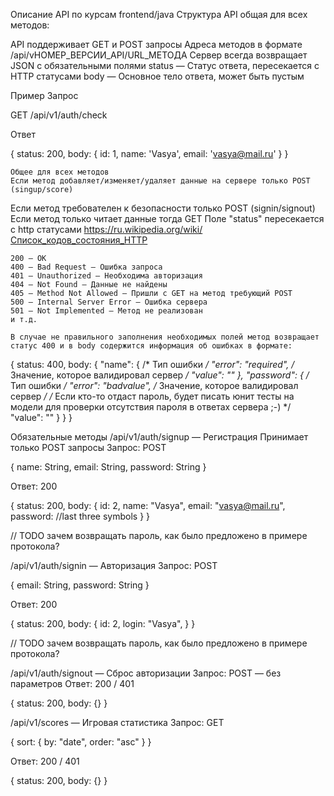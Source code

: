 Описание API по курсам frontend/java
Структура API общая для всех методов:

API поддерживает GET и POST запросы
Адреса методов в формате /api/vНОМЕР_ВЕРСИИ_API/URL_МЕТОДА
Сервер всегда возвращает JSON с обязательными полями
status — Статус ответа, пересекается с HTTP статусами
body — Основное тело ответа, может быть пустым

Пример
Запрос

GET /api/v1/auth/check

Ответ

{
status: 200,
body: {
    id: 1,
    name: 'Vasya',
    email: 'vasya@mail.ru'
    }
}

    Общее для всех методов
    Если метод добавляет/изменяет/удаляет данные на сервере только POST (singup/score)
Если метод требователен к безопасности только POST (signin/signout)
    Если метод только читает данные тогда GET
    Поле "status" пересекается с http статусами https://ru.wikipedia.org/wiki/Список_кодов_состояния_HTTP

    200 — OK
    400 — Bad Request — Ошибка запроса
    401 — Unauthorized — Необходима авторизация
    404 — Not Found — Данные не найдены
    405 — Method Not Allowed — Пришли с GET на метод требующий POST
    500 — Internal Server Error — Ошибка сервера
    501 — Not Implemented — Метод не реализован
    и т.д.

    В случае не правильного заполнения необходимых полей метод возвращает статус 400 и в body содержится информация об ошибках в формате:

{
status: 400, 
body: { 
    "name": {
        /* Тип ошибки */
        "error": "required",
        /* Значение, которое валидировал сервер */
        "value": ""
    },
    "password": {
        /* Тип ошибки */
        "error": "badvalue",
        /* Значение, которое валидировал сервер */
        /* Если кто-то отдаст пароль, будет писать юнит тесты на модели для проверки отсутствия пароля в ответах сервера ;-) */
        "value": "" 
        }
    } 
}

Обязательные методы
/api/v1/auth/signup — Регистрация
Принимает только POST запросы
Запрос: POST

{
name: String,
email: String,
password: String
}

Ответ: 200

{ 
status: 200, 
body: { 
    id: 2, 
    name: "Vasya", 
    email: "vasya@mail.ru", 
    password: //last three symbols
    } 
}

// TODO зачем возвращать пароль, как было предложено в примере протокола?

/api/v1/auth/signin — Авторизация
Запрос: POST

{
email: String,
password: String
}

Ответ: 200

{
status: 200, 
body: { 
    id: 2, 
    login: "Vasya", 
    } 
}

// TODO зачем возвращать пароль, как было предложено в примере протокола?


/api/v1/auth/signout — Сброс авторизации
Запрос: POST — без параметров
Ответ: 200 / 401

{ 
status: 200, 
body: {} 
}

/api/v1/scores — Игровая статистика
Запрос: GET

{
sort: {
    by: "date",
    order: "asc"
    }
}

Ответ: 200 / 401

{ 
status: 200, 
body: {} 
}

